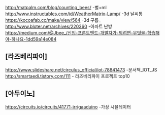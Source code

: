 http://matpalm.com/blog/counting_bees/  -벌+ml  
http://www.instructables.com/id/WeatherMatrix-Lamp/  -3d 날씨통  
https://kocoafab.cc/make/view/564 -3d 구름_  
http://www.bloter.net/archives/220360 -아파트 난방  
https://medium.com/@Jbee_/신입-프론트엔드-개발자가-되려면-무엇을-학습해야-하나요-1dd59a14e084  


## [라즈베리파이]  
https://www.slideshare.net/circulus_official/iot-78841473 -문서책_IOT_JS  
http://smartaedi.tistory.com/111 - 라즈베리파이 프로젝트 top10  

## [아두이노]  
https://circuits.io/circuits/41771-irrigaaduino -가상 시뮬레이터  
